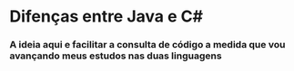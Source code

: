 # Difenças entre Java e C#
### A ideia aqui e facilitar a consulta de código a medida que vou avançando meus estudos nas duas linguagens
